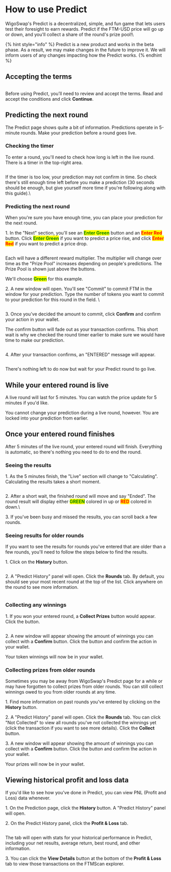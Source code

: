 # How to use Predict

WigoSwap's Predict is a decentralized, simple, and fun game that lets users test their foresight to earn rewards. Predict if the FTM-USD price will go up or down, and you'll collect a share of the round's prize pool!\


{% hint style="info" %}
Predict is a new product and works in the beta phase. As a result, we may make changes in the future to improve it. We will inform users of any changes impacting how the Predict works.
{% endhint %}

## Accepting the terms

<figure><img src="../../.gitbook/assets/Disc.jpg" alt=""><figcaption></figcaption></figure>

Before using Predict, you’ll need to review and accept the terms. Read and accept the conditions and click **Continue**.



## Predicting the next round

The Predict page shows quite a bit of information. Predictions operate in 5-minute rounds. Make your prediction before a round goes live.



### Checking the timer

To enter a round, you'll need to check how long is left in the live round. There is a timer in the top-right area.

<figure><img src="../../.gitbook/assets/B41A7B77-C79E-486A-A17C-C8F38C4A5C52_1_201_a.jpeg" alt=""><figcaption></figcaption></figure>

If the timer is too low, your prediction may not confirm in time. So check there's still enough time left before you make a prediction (30 seconds should be enough, but give yourself more time if you're following along with this guide).\


### Predicting the next round

When you're sure you have enough time, you can place your prediction for the next round.

1\. In the "Next" section, you'll see an <mark style="color:green;">**Enter Green**</mark> button and an <mark style="color:red;">**Enter Red**</mark> button. Click <mark style="color:green;">**Enter Green**</mark> if you want to predict a price rise, and click <mark style="color:red;">**Enter Red**</mark> if you want to predict a price drop.

<figure><img src="../../.gitbook/assets/RedGreen.jpg" alt=""><figcaption></figcaption></figure>

Each will have a different reward multiplier. The multiplier will change over time as the "Prize Pool" increases depending on people's predictions. The Prize Pool is shown just above the buttons.

We'll choose <mark style="color:green;">**Green**</mark> for this example.



2\. A new window will open. You'll see "Commit" to commit FTM in the window for your prediction. Type the number of tokens you want to commit to your prediction for this round in the field. \


<figure><img src="../../.gitbook/assets/Commit.jpg" alt=""><figcaption></figcaption></figure>

3\. Once you've decided the amount to commit, click **Confirm** and confirm your action in your wallet.

The confirm button will fade out as your transaction confirms. This short wait is why we checked the round timer earlier to make sure we would have time to make our prediction.

<figure><img src="../../.gitbook/assets/Confirm.jpg" alt=""><figcaption></figcaption></figure>

4\. After your transaction confirms, an "ENTERED" message will appear.

<figure><img src="../../.gitbook/assets/Entered.jpg" alt=""><figcaption></figcaption></figure>

There's nothing left to do now but wait for your Predict round to go live.

## While your entered round is live

A live round will last for 5 minutes. You can watch the price update for 5 minutes if you'd like.&#x20;

You cannot change your prediction during a live round, however. You are locked into your prediction from earlier.

## Once your entered round finishes

After 5 minutes of the live round, your entered round will finish. Everything is automatic, so there's nothing you need to do to end the round.

### Seeing the results

1\. As the 5 minutes finish, the "Live" section will change to "Calculating". Calculating the results takes a short moment.

<figure><img src="../../.gitbook/assets/Calculating (2).jpg" alt=""><figcaption></figcaption></figure>

2\. After a short wait, the finished round will move and say "Ended". The round result will display either <mark style="color:green;">**GREEN**</mark> colored in up or <mark style="color:red;">**RED**</mark> colored in down.\


3\. If you've been busy and missed the results, you can scroll back a few rounds.



### Seeing results for older rounds

If you want to see the results for rounds you've entered that are older than a few rounds, you'll need to follow the steps below to find the results.

1\. Click on the **History** button.

<figure><img src="../../.gitbook/assets/History.jpg" alt=""><figcaption></figcaption></figure>

2\. A "Predict History" panel will open. Click the **Rounds** tab. By default, you should see your most recent round at the top of the list. Click anywhere on the round to see more information.

<figure><img src="../../.gitbook/assets/Rounds.jpg" alt=""><figcaption></figcaption></figure>

### Collecting any winnings

1\. If you won your entered round, a **Collect Prizes** button would appear. Click the button.

<figure><img src="../../.gitbook/assets/Collect.jpg" alt=""><figcaption></figcaption></figure>

2\. A new window will appear showing the amount of winnings you can collect with a **Confirm** button. Click the button and confirm the action in your wallet.

Your token winnings will now be in your wallet.

###

### Collecting prizes from older rounds

Sometimes you may be away from WigoSwap's Predict page for a while or may have forgotten to collect prizes from older rounds. You can still collect winnings owed to you from older rounds at any time.



1\. Find more information on past rounds you've entered by clicking on the **History** button.

2\. A "Predict History" panel will open. Click the **Rounds** tab. You can click "Not Collected" to view all rounds you've not collected the winnings yet (click the transaction if you want to see more details). Click the **Collect** button.

3\. A new window will appear showing the amount of winnings you can collect with a **Confirm** button. Click the button and confirm the action in your wallet.

Your prizes will now be in your wallet.

## Viewing historical profit and loss data

If you'd like to see how you've done in Predict, you can view PNL (Profit and Loss) data whenever.



1\. On the Prediction page, click the **History** button. A "Predict History" panel will open.

2\. On the Predict History panel, click the **Profit & Loss** tab.

<figure><img src="../../.gitbook/assets/ProfitLoss.jpg" alt=""><figcaption></figcaption></figure>

The tab will open with stats for your historical performance in Predict, including your net results, average return, best round, and other information.

3\. You can click the **View Details** button at the bottom of the **Profit & Loss** tab to view those transactions on the FTMScan explorer.

